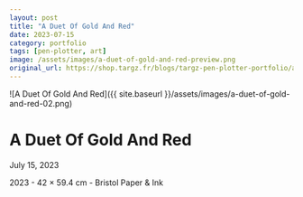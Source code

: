 ```yaml
---
layout: post
title: "A Duet Of Gold And Red"
date: 2023-07-15
category: portfolio
tags: [pen-plotter, art]
image: /assets/images/a-duet-of-gold-and-red-preview.png
original_url: https://shop.targz.fr/blogs/targz-pen-plotter-portfolio/a-duet-of-gold-and-red
---
```


![A Duet Of Gold And Red]({{ site.baseurl }}/assets/images/a-duet-of-gold-and-red-02.png)

# A Duet Of Gold And Red
July 15, 2023

2023 - 42 × 59.4 cm - Bristol Paper & Ink
